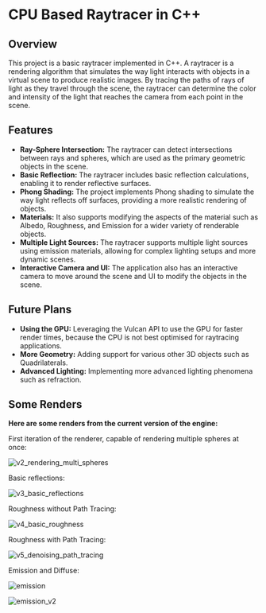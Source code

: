 # CPU Based Raytracer in C++

## Overview

This project is a basic raytracer implemented in C++. A raytracer is a rendering algorithm that simulates the way light interacts with objects in a virtual scene to produce realistic images. By tracing the paths of rays of light as they travel through the scene, the raytracer can determine the color and intensity of the light that reaches the camera from each point in the scene.

## Features

- **Ray-Sphere Intersection:** The raytracer can detect intersections between rays and spheres, which are used as the primary geometric objects in the scene.
- **Basic Reflection:** The raytracer includes basic reflection calculations, enabling it to render reflective surfaces.
- **Phong Shading:** The project implements Phong shading to simulate the way light reflects off surfaces, providing a more realistic rendering of objects.
- **Materials:** It also supports modifying the aspects of the material such as Albedo, Roughness, and Emission for a wider variety of renderable objects.
- **Multiple Light Sources:** The raytracer supports multiple light sources using emission materials, allowing for complex lighting setups and more dynamic scenes.
- **Interactive Camera and UI:** The application also has an interactive camera to move around the scene and UI to modify the objects in the scene.

## Future Plans

- **Using the GPU:** Leveraging the Vulcan API to use the GPU for faster render times, because the CPU is not best optimised for raytracing applications.
- **More Geometry:** Adding support for various other 3D objects such as Quadrilaterals.
- **Advanced Lighting:** Implementing more advanced lighting phenomena such as refraction.

## Some Renders

**Here are some renders from the current version of the engine:**

First iteration of the renderer, capable of rendering multiple spheres at once:

![v2_rendering_multi_spheres](https://github.com/NISH-Original/raytracing_test/assets/75113251/0ceddbc4-3303-43df-9001-8fa317d46e04)


Basic reflections:

![v3_basic_reflections](https://github.com/NISH-Original/raytracing_test/assets/75113251/f24043c6-caeb-4155-8e79-c5b984197a07)


Roughness without Path Tracing:

![v4_basic_roughness](https://github.com/NISH-Original/raytracing_test/assets/75113251/f3da70fe-6f18-46e2-96c0-afe76068bde1)


Roughness with Path Tracing:

![v5_denoising_path_tracing](https://github.com/NISH-Original/raytracing_test/assets/75113251/30eb9f76-b9c8-4925-9267-31c0bdc7819f)


Emission and Diffuse:

![emission](https://github.com/NISH-Original/raytracing_test/assets/75113251/4edb6fa1-3899-444f-ac81-9c20f86e22ce)


![emission_v2](https://github.com/NISH-Original/raytracing_test/assets/75113251/496693c7-893a-42e3-af40-8844bb7ddc4b)
